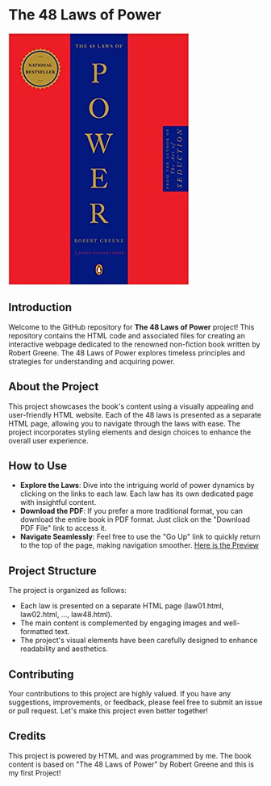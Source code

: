 # The 48 Laws of Power
![Book Cover](main.jpg)

## Introduction
Welcome to the GitHub repository for **The 48 Laws of Power** project! This repository contains the HTML code and associated files for creating an interactive webpage dedicated to the renowned non-fiction book written by Robert Greene. The 48 Laws of Power explores timeless principles and strategies for understanding and acquiring power.

## About the Project
This project showcases the book's content using a visually appealing and user-friendly HTML website. Each of the 48 laws is presented as a separate HTML page, allowing you to navigate through the laws with ease. The project incorporates styling elements and design choices to enhance the overall user experience.

## How to Use
- **Explore the Laws**: Dive into the intriguing world of power dynamics by clicking on the links to each law. Each law has its own dedicated page with insightful content.
- **Download the PDF**: If you prefer a more traditional format, you can download the entire book in PDF format. Just click on the "Download PDF File" link to access it.
- **Navigate Seamlessly**: Feel free to use the "Go Up" link to quickly return to the top of the page, making navigation smoother.
[Here is the Preview](https://mr-javadian.github.io/Ebook/book.html)


## Project Structure
The project is organized as follows:
- Each law is presented on a separate HTML page (law01.html, law02.html, ..., law48.html).
- The main content is complemented by engaging images and well-formatted text.
- The project's visual elements have been carefully designed to enhance readability and aesthetics.

## Contributing
Your contributions to this project are highly valued. If you have any suggestions, improvements, or feedback, please feel free to submit an issue or pull request. Let's make this project even better together!

## Credits
This project is powered by HTML and was programmed by me. The book content is based on "The 48 Laws of Power" by Robert Greene and this is my first Project!
